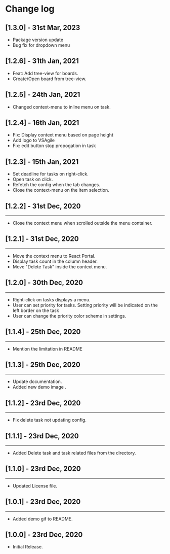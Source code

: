 # Change log

## [1.3.0] - 31st Mar, 2023

- Package version update
- Bug fix for dropdown menu

## [1.2.6] - 31th Jan, 2021

- Feat: Add tree-view for boards.
- Create/Open board from tree-view.

## [1.2.5] - 24th Jan, 2021

- Changed context-menu to inline menu on task.

## [1.2.4] - 16th Jan, 2021

- Fix: Display context menu based on page height
- Add logo to VSAgile
- Fix: edit button stop propogation in task

## [1.2.3] - 15th Jan, 2021

- Set deadline for tasks on right-click.
- Open task on click.
- Refetch the config when the tab changes.
- Close the context-menu on the item selection.

## [1.2.2] - 31st Dec, 2020

---

- Close the context menu when scrolled outside the menu container.

## [1.2.1] - 31st Dec, 2020

---

- Move the context menu to React Portal.
- Display task count in the column header.
- Move "Delete Task" inside the context menu.

## [1.2.0] - 30th Dec, 2020

---

- Right-click on tasks displays a menu.
- User can set priority for tasks. Setting priority will be indicated on the left border on the task
- User can change the priority color scheme in settings.

## [1.1.4] - 25th Dec, 2020

---

- Mention the limitation in README

## [1.1.3] - 25th Dec, 2020

---

- Update documentation.
- Added new demo image .

## [1.1.2] - 23rd Dec, 2020

---

- Fix delete task not updating config.

## [1.1.1] - 23rd Dec, 2020

---

- Added Delete task and task related files from the directory.

## [1.1.0] - 23rd Dec, 2020

---

- Updated License file.

## [1.0.1] - 23rd Dec, 2020

---

- Added demo gif to README.

## [1.0.0] - 23rd Dec, 2020

- Initial Release.
